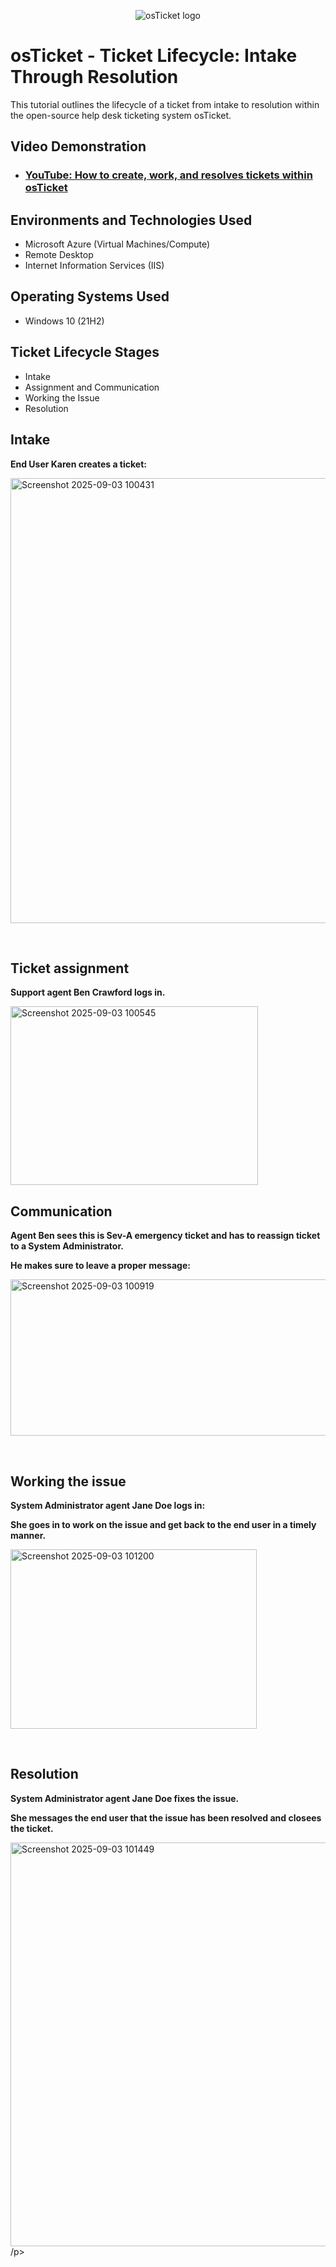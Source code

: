 <p align="center">
<img src="https://i.imgur.com/Clzj7Xs.png" alt="osTicket logo"/>
</p>

<h1>osTicket - Ticket Lifecycle: Intake Through Resolution</h1>
This tutorial outlines the lifecycle of a ticket from intake to resolution within the open-source help desk ticketing system osTicket.<br />


<h2>Video Demonstration</h2>

- ### [YouTube: How to create, work, and resolves tickets within osTicket](https://youtu.be/SZvcUY3Poag)

<h2>Environments and Technologies Used</h2>

- Microsoft Azure (Virtual Machines/Compute)
- Remote Desktop
- Internet Information Services (IIS)

<h2>Operating Systems Used </h2>

- Windows 10</b> (21H2)

<h2>Ticket Lifecycle Stages</h2>

- Intake
- Assignment and Communication
- Working the Issue
- Resolution

<h2>Intake</h2>

<p>
  <strong>End User Karen creates a ticket:</strong>
  </p>

<img width="823" height="712" alt="Screenshot 2025-09-03 100431" src="https://github.com/user-attachments/assets/e3c9d386-4cca-4c5f-aa71-fcfe46ee0c7a"/>
</p>
<p>
</p>
<br />

<h2>Ticket assignment</h2>
<p>
<strong>Support agent Ben Crawford logs in.</strong>
<p>
<img width="396" height="286" alt="Screenshot 2025-09-03 100545" src="https://github.com/user-attachments/assets/0bc405f1-f0c9-48e6-9809-0666e91e9d84"/>


<p>

  
<h2>Communication</h2>

<p>
  <strong> Agent Ben sees this is Sev-A emergency ticket and has to reassign ticket to a System Administrator.

He makes sure to leave a proper message: </strong>
  </p>

<img width="643" height="250" alt="Screenshot 2025-09-03 100919" src="https://github.com/user-attachments/assets/baccc985-ae60-42ee-862f-ea3e6cd6074d"/>
</p>
<p>
</p>
<br />





<h2>Working the issue</h2>

<p>
  <strong>System Administrator agent Jane Doe logs in: 
  
  She goes in to work on the issue and get back to the end user in a timely manner.</strong>
  </p>

<img width="394" height="287" alt="Screenshot 2025-09-03 101200" src="https://github.com/user-attachments/assets/70f3ff48-1611-4317-9f67-13a392b3f59e"/>
</p>
<p>
</p>
<br />




<h2>Resolution</h2>

<p>
  <strong>System Administrator agent Jane Doe fixes the issue. 
  
  She messages the end user that the issue has been resolved and closees the ticket.</strong>
  </p>

<img width="947" height="646" alt="Screenshot 2025-09-03 101449" src="https://github.com/user-attachments/assets/1b5d302f-26f7-4586-aea3-c042c7d11c47"/>
/p>
<p>
</p>
<br />

